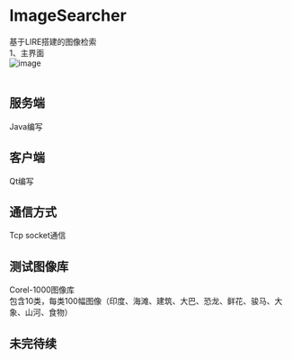 # ImageSearcher
基于LIRE搭建的图像检索
<br>
1、主界面 <br>
  ![image](https://github.com/lesliefish/ImageSearcher/blob/master/pic/1.png)
  <br>  <br>

## 服务端 
Java编写

## 客户端 
Qt编写

## 通信方式 
Tcp socket通信

## 测试图像库  
Corel-1000图像库<br>
包含10类，每类100幅图像（印度、海滩、建筑、大巴、恐龙、鲜花、骏马、大象、山河、食物）
    
## 未完待续
